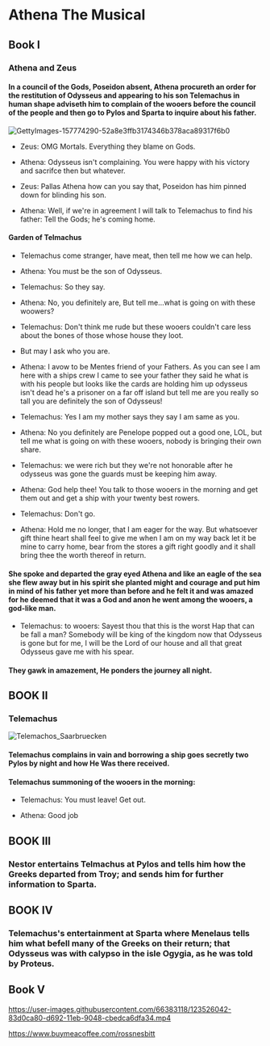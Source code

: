 # Athena The Musical
## Book I
### Athena and Zeus
#### In a council of the Gods, Poseidon absent, Athena procureth an order for the restitution of Odysseus and appearing to his son Telemachus in human shape adviseth him to complain of the wooers before the council of the people and then go to Pylos and Sparta to inquire about his father.

![GettyImages-157774290-52a8e3ffb3174346b378aca89317f6b0](https://user-images.githubusercontent.com/66383118/123524866-42d4b800-d68a-11eb-9dd8-4eb64806298f.jpg)



* Zeus: OMG Mortals. Everything they blame on Gods.

* Athena: Odysseus isn't complaining. You were happy with his victory and sacrifce then but whatever.

* Zeus: Pallas Athena how can you say that, Poseidon has him pinned down for blinding his son.

* Athena: Well, if we're in agreement I will talk to Telemachus to find his father: Tell the Gods; he's coming home.

#### Garden of Telmachus

* Telemachus come stranger, have meat, then tell me how we can help.

* Athena: You must be the son of Odysseus.

* Telemachus: So they say.

* Athena: No, you definitely are, But tell me...what is going on with these woowers? 

* Telemachus: Don't think me rude but these wooers couldn't care less about the bones of those whose house they loot.
* But may I ask who you are.

* Athena: I avow to be Mentes friend of your Fathers. As you can see I am here with a ships crew I came to see your father they said he what is with his people but looks like the cards are holding him up odysseus isn't dead he's a prisoner on a far off island but tell me are you really so tall you are definitely the son of Odysseus!

* Telemachus: Yes I am my mother says they say I am same as you.

* Athena: No you definitely are Penelope popped out a good one, LOL, but tell me what is going on with these wooers, nobody is bringing their own share.

* Telemachus: we were rich but they we're not honorable after he odysseus was gone the guards must be keeping him away.

* Athena: God help thee! You talk to those wooers in the morning and get them out and get a ship with your twenty best rowers. 

* Telemachus: Don't go.

* Athena: Hold me no longer, that I am eager for the way. But whatsoever gift thine heart shall feel to give me when I am on my way back let it be mine to carry home, bear from the stores a gift right goodly and it shall bring thee the worth thereof in return.

#### She spoke and departed the gray eyed Athena and like an eagle of the sea she flew away but in his spirit she planted might and courage and put him in mind of his father yet more than before and he felt it and was amazed for he deemed that it was a God and anon he went among the wooers, a god-like man.

* Telemachus: to wooers: Sayest thou that this is the worst Hap that can be fall a man? Somebody will be king of the kingdom now that Odysseus is gone but for me, I will be the Lord of our house and all that great Odysseus gave me with his spear.

#### They gawk in amazement, He ponders the journey all night.

## BOOK II
### Telemachus
![Telemachos_Saarbruecken](https://user-images.githubusercontent.com/66383118/123525451-f7bca400-d68d-11eb-964e-9cd44aff03ca.jpg)
#### Telemachus complains in vain and borrowing a ship goes secretly two Pylos by night and how He Was there received.

#### Telemachus summoning of the wooers in the morning:
* Telemachus: You must leave! Get out.

* Athena: Good job

## BOOK III 
### Nestor entertains Telmachus at Pylos and tells him how the Greeks departed from Troy; and sends him for further information to Sparta.

## BOOK IV
### Telemachus's entertainment at Sparta where Menelaus tells him what befell many of the Greeks on their return; that Odysseus was with calypso in the isle Ogygia, as he was told by Proteus.

## Book V





https://user-images.githubusercontent.com/66383118/123526042-83d0ca80-d692-11eb-9048-cbedca6dfa34.mp4



https://www.buymeacoffee.com/rossnesbitt



